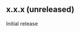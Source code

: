 <!--
## x.x.x (unreleased)

### Features

### Improvements

### Changes

### Bugfixes

-->

## x.x.x (unreleased)
Initial release
